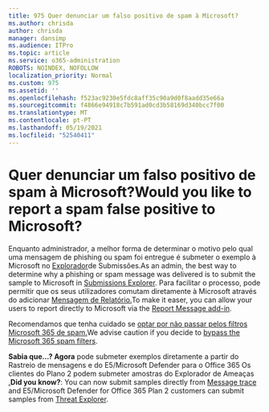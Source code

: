 ```yaml
---
title: 975 Quer denunciar um falso positivo de spam à Microsoft?
ms.author: chrisda
author: chrisda
manager: dansimp
ms.audience: ITPro
ms.topic: article
ms.service: o365-administration
ROBOTS: NOINDEX, NOFOLLOW
localization_priority: Normal
ms.custom: 975
ms.assetid: ''
ms.openlocfilehash: f523ac9230e5fdc8aff35c90a9d0f8aadd35e66a
ms.sourcegitcommit: f4866e94918c7b591ad0cd3b58169d340bcc7f00
ms.translationtype: MT
ms.contentlocale: pt-PT
ms.lasthandoff: 05/19/2021
ms.locfileid: "52540411"
---
```

# <a name="would-you-like-to-report-a-spam-false-positive-to-microsoft"></a><span data-ttu-id="1c8e9-102">Quer denunciar um falso positivo de spam à Microsoft?</span><span class="sxs-lookup"><span data-stu-id="1c8e9-102">Would you like to report a spam false positive to Microsoft?</span></span>

<span data-ttu-id="1c8e9-103">Enquanto administrador, a melhor forma de determinar o motivo pelo qual uma mensagem de phishing ou spam foi entregue é submeter o exemplo à Microsoft no [Explorador](https://protection.office.com/reportsubmission)de Submissões.</span><span class="sxs-lookup"><span data-stu-id="1c8e9-103">As an admin, the best way to determine why a phishing or spam message was delivered is to submit the sample to Microsoft in [Submissions Explorer](https://protection.office.com/reportsubmission).</span></span> <span data-ttu-id="1c8e9-104">Para facilitar o processo, pode permitir que os seus utilizadores comutam diretamente à Microsoft através do adicionar [Mensagem de Relatório.](https://appsource.microsoft.com/product/office/WA104381180?src=office&tab=Overview)</span><span class="sxs-lookup"><span data-stu-id="1c8e9-104">To make it easer, you can allow your users to report directly to Microsoft via the [Report Message add-in](https://appsource.microsoft.com/product/office/WA104381180?src=office&tab=Overview).</span></span>

<span data-ttu-id="1c8e9-105">Recomendamos que tenha cuidado se [optar por não passar pelos filtros Microsoft 365 de spam.](/exchange/troubleshoot/antispam/cautions-against-bypassing-spam-filters)</span><span class="sxs-lookup"><span data-stu-id="1c8e9-105">We advise caution if you decide to [bypass the Microsoft 365 spam filters](/exchange/troubleshoot/antispam/cautions-against-bypassing-spam-filters).</span></span>

<span data-ttu-id="1c8e9-106">**Sabia que...? Agora** pode submeter [](https://protection.office.com/messagetrace) exemplos diretamente a partir do Rastreio de mensagens e do E5/Microsoft Defender para o Office 365 Os clientes do Plano 2 podem submeter amostras do Explorador de Ameaças [.](/microsoft-365/security/office-365-security/threat-explorer)</span><span class="sxs-lookup"><span data-stu-id="1c8e9-106">**Did you know?**: You can now submit samples directly from [Message trace](https://protection.office.com/messagetrace) and E5/Microsoft Defender for Office 365 Plan 2 customers can submit samples from [Threat Explorer](/microsoft-365/security/office-365-security/threat-explorer).</span></span>
